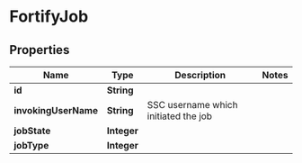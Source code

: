 
# FortifyJob

## Properties
Name | Type | Description | Notes
------------ | ------------- | ------------- | -------------
**id** | **String** |  | 
**invokingUserName** | **String** | SSC username which initiated the job | 
**jobState** | **Integer** |  | 
**jobType** | **Integer** |  | 



